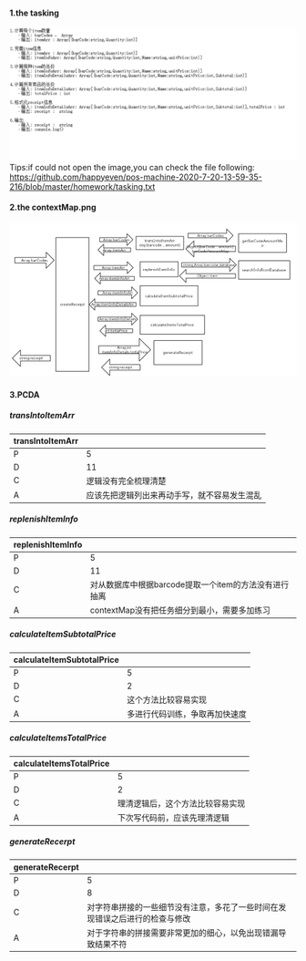 #### 1.the tasking
 ![image](https://github.com/happyeven/pos-machine-2020-7-20-13-59-35-216/blob/master/homework/tasking.png)
 Tips:if could not open the image,you can check the file following: https://github.com/happyeven/pos-machine-2020-7-20-13-59-35-216/blob/master/homework/tasking.txt
#### 2.the contextMap.png
 ![image](https://github.com/happyeven/pos-machine-2020-7-20-13-59-35-216/blob/master/homework/contextMap.png)
#### 3.PCDA 
##### transIntoItemArr

| transIntoItemArr  |  |
|  ----  | ----  |
| P  | 5 |
| D  | 11 |
| C  | 逻辑没有完全梳理清楚 |
| A  | 应该先把逻辑列出来再动手写，就不容易发生混乱 |

##### replenishItemInfo

| replenishItemInfo   |   |
|  ----  | ----  |
| P  | 5 |
| D  | 11 |
| C  | 对从数据库中根据barcode提取一个item的方法没有进行抽离 |
| A  | contextMap没有把任务细分到最小，需要多加练习 |

##### calculateItemSubtotalPrice

|  calculateItemSubtotalPrice   |  |
|  ----  | ----  |
| P  | 5 |
| D  | 2 |
| C  | 这个方法比较容易实现|
| A  | 多进行代码训练，争取再加快速度 |

##### calculateItemsTotalPrice

|  calculateItemsTotalPrice   |  |
|  ----  | ----  |
| P  | 5 |
| D  | 2 |
| C  | 理清逻辑后，这个方法比较容易实现 |
| A  | 下次写代码前，应该先理清逻辑 |

##### generateRecerpt

|  generateRecerpt   |   |
|  ----  | ----  |
| P  | 5 |
| D  | 8 |
| C  | 对字符串拼接的一些细节没有注意，多花了一些时间在发现错误之后进行的检查与修改|
| A  |  对于字符串的拼接需要非常更加的细心，以免出现错漏导致结果不符|
